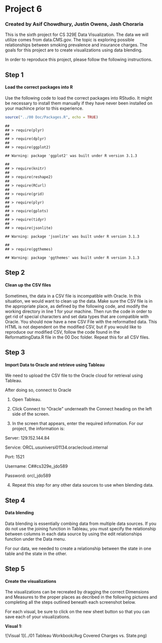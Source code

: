 <!-- rmarkdown v1 -->
  
# Project 6
  
### Created by Asif Chowdhury, Justin Owens, Jash Choraria
  
This is the sixth project for CS 329E Data Visualization. 
The data we will utilize comes from data.CMS.gov. 
The topic is exploring possible relationships between smoking prevalence and insurance charges.
The goals for this project are to create visualizations using data blending.

In order to reproduce this project, please follow the following instructions.

## Step 1

#### Load the correct packages into R

Use the following code to load the correct packages into RStudio.
It might be necessary to install them manually if they have never been installed on your machince prior to this experience.


```r
source("../00 Doc/Packages.R", echo = TRUE)
```

```
## 
## > require(plyr)
## 
## > require(dplyr)
## 
## > require(ggplot2)
```

```
## Warning: package 'ggplot2' was built under R version 3.1.3
```

```
## 
## > require(knitr)
## 
## > require(reshape2)
## 
## > require(RCurl)
## 
## > require(grid)
## 
## > require(plyr)
## 
## > require(gplots)
## 
## > require(tidyr)
## 
## > require(jsonlite)
```

```
## Warning: package 'jsonlite' was built under R version 3.1.3
```

```
## 
## > require(ggthemes)
```

```
## Warning: package 'ggthemes' was built under R version 3.1.3
```

## Step 2

#### Clean up the CSV files

Sometimes, the data in a CSV file is incompatible with Oracle. In this situation, we would want to clean up the data. 
Make sure the CSV file is in the appropriate place, as defined by the following code, and modify the working directory in line 1 for your machine. Then run the code in order to get rid of special characters and set data types that are compatible with Oracle. 
You should now have a new CSV File with the reformatted data. This HTML is not dependent on the modified CSV, but if you would like to reproduce our modified CSV, follow the code found in the ReformattingData.R file in the 00 Doc folder. Repeat this for all CSV files.

## Step 3

#### Import Data to Oracle and retrieve using Tableau

We need to upload the CSV file to the Oracle cloud for retrieval using Tableau.

After doing so, connect to Oracle 

1) Open Tableau.

2) Click Connect to "Oracle" underneath the Connect heading on the left side of the screen.

3) In the screen that appears, enter the required information. For our project, the information is:
  
Server: 129.152.144.84

Service: ORCL.usuniversi01134.oraclecloud.internal

Port: 1521

Username: C##cs329e_jdo589

Password: orcl_jdo589

4) Repeat this step for any other data sources to use when blending data.

## Step 4

#### Data blending

Data blending is essentially combing data from multiple data sources. If you do not use the joining function in Tableau, you must specify the relationship between columns in each data source by using the edit relationships function under the Data menu. 

For our data, we needed to create a relationship between the state in one table and the state in the other.

## Step 5

#### Create the visualizations

The visualizations can be recreated by dragging the correct Dimensions and Measures to the proper places as decribed in the following pictures and completing all the steps outlined beneath each screenshot below.

For each visual, be sure to click on the new sheet button so that you can save each of your visualizations.

**Visual 1:**
  
![Visual 1](../01 Tableau Workbook/Avg Covered Charges vs. State.png)
